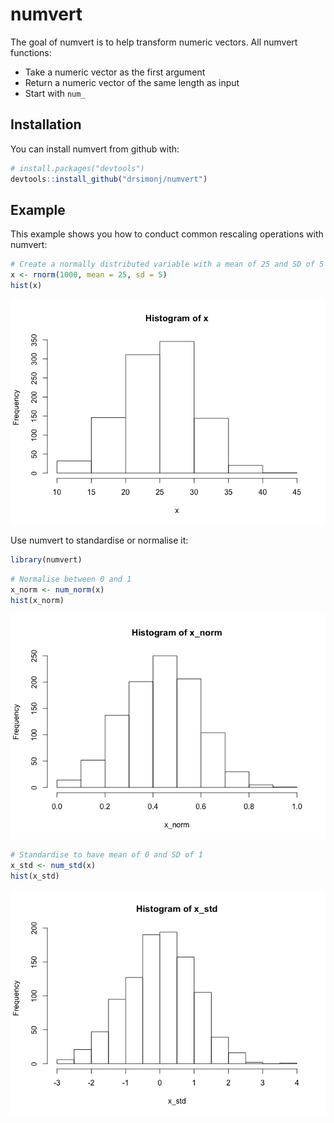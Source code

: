 
<!-- README.md is generated from README.Rmd. Please edit that file -->
numvert
=======

The goal of numvert is to help transform numeric vectors. All numvert functions:

-   Take a numeric vector as the first argument
-   Return a numeric vector of the same length as input
-   Start with `num_`

Installation
------------

You can install numvert from github with:

``` r
# install.packages("devtools")
devtools::install_github("drsimonj/numvert")
```

Example
-------

This example shows you how to conduct common rescaling operations with numvert:

``` r
# Create a normally distributed variable with a mean of 25 and SD of 5
x <- rnorm(1000, mean = 25, sd = 5)
hist(x)
```

![](README-example-1.png)

Use numvert to standardise or normalise it:

``` r
library(numvert)
```

``` r
# Normalise between 0 and 1
x_norm <- num_norm(x)
hist(x_norm)
```

![](README-unnamed-chunk-3-1.png)

``` r
# Standardise to have mean of 0 and SD of 1
x_std <- num_std(x)
hist(x_std)
```

![](README-unnamed-chunk-4-1.png)
